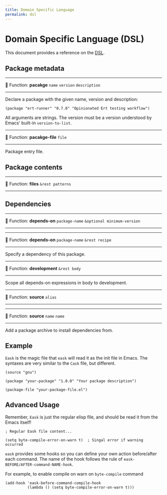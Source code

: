 ```yaml
---
title: Domain Specific Language
permalink: dsl
---
```


# Domain Specific Language (DSL)

This document provides a reference on the [DSL](https://en.wikipedia.org/wiki/Domain-specific_language).

## Package metadata

---
🔎 Function: **pacakge** `name` `version` `description`

---

Declare a package with the given name, version and description:

```elisp
(package "ert-runner" "0.7.0" "Opinionated Ert testing workflow")
```

All arguments are strings. The version must be a version understood by Emacs'
built-in `version-to-list`.

---
🔎 Function: **pacakge-file** `file`

---

Package entry file.

## Package contents

---
🔎 Function: **files** `&rest patterns`

---

## Dependencies

---
🔎 Function: **depends-on** `package-name` `&optional minimum-version`

---
---
🔎 Function: **depends-on** `package-name` `&rest recipe`

---

Specify a dependency of this package.

---
🔎 Function: **development** `&rest body`

---

Scope all depends-on expressions in body to development.


---
🔎 Function: **source** `alias`

---
---
🔎 Function: **source** `name` `name`

---

Add a package archive to install dependencies from.

## Example

`Eask` is the magic file that `eask` will read it as the init file in Emacs.
The syntaxes are very similar to the `Cask` file, but different.

```elisp
(source "gnu")

(package "your-package" "1.0.0" "Your package description")

(package-file "your-package-file.el")
```

## Advanced Usage

Remember, `Eask` is just the regular elisp file, and should be read it from
the Emacs itself!

```elisp
; Regular Eask file content...

(setq byte-compile-error-on-warn t)  ; Singal error if warning occurred
```

`eask` provides some hooks so you can define your own action before/after
each command. The name of the hook follows the rule of
`eask-BEFORE/AFTER-command-NAME-hook`.

For example, to enable compile on warn on `byte-compile` command

```elisp
(add-hook 'eask-before-command-compile-hook 
          (lambda () (setq byte-compile-error-on-warn t)))
```
